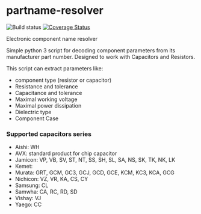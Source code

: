 # partname-resolver
![Build status](https://travis-ci.com/sakoPO/partname-resolver.svg?branch=master) [![Coverage Status](https://coveralls.io/repos/github/sakoPO/partname-resolver/badge.svg?branch=master)](https://coveralls.io/github/sakoPO/partname-resolver?branch=master)

Electronic component name resolver 

Simple python 3 script for decoding component parameters from its manufacturer part number.
Designed to work with Capacitors and Resistors.

This script can extract parameters like:
- component type (resistor or capacitor)
- Resistance and tolerance
- Capacitance and tolerance
- Maximal working voltage
- Maximal power dissipation
- Dielectric type
- Component Case


### Supported capacitors series
- Aishi: WH
- AVX: standard product for chip capacitor
- Jamicon: VP, VB, SV, ST, NT, SS, SH, SL, SA, NS, SK, TK, NK, LK
- Kemet:
- Murata: GRT, GCM, GC3, GCJ, GCD, GCE, KCM, KC3, KCA, GCG
- Nichicon: VZ, VR, KA, CS, CY
- Samsung: CL
- Samwha: CA, RC, RD, SD
- Vishay: VJ
- Yaego: CC

